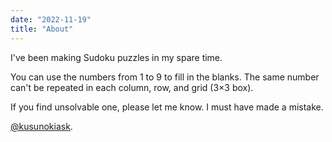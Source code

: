 ```yaml
---
date: "2022-11-19"
title: "About"
---
```


I've been making Sudoku puzzles in my spare time.

You can use the numbers from 1 to 9 to fill in the blanks. The same number can't be repeated in each column, row, and grid (3×3 box).

If you find unsolvable one, please let me know. I must have made a mistake. 

[@kusunokiask](https://twitter.com/kusunokiask).
